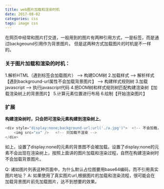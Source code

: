```yaml
---
title: web图片加载和渲染时机
date: 2017-08-02
categories: css
tags: image css
---
```



在网页中经常和图片打交道，一般用到的图片有两种引用方式，一是<img />标签，而是通过backgeound引用作为背景图片。
但是这两种方式加载图片的时机是不一样的。


### 关于图片加载和渲染的时机：
1.解析HTML（遇到<img>标签会加载图片） —> 构建DOM树
2.加载样式 —> 解析样式【遇到background-url属性不会加载背景图片】 —> 构建样式规则树
3.加载javascript —> 执行javascript代码
4.把DOM树和样式规则树匹配构建渲染树【加载渲染树上的背景图片】
5.计算元素位置进行布局
6.绘制【开始渲染图片】


### 扩展

**构建渲染树时，只会把可渲染元素构建到渲染树上**。

```javascript
<div style="display:none;background-url:url('./a.jpg')">  <!-- 不会加载，不会渲染 -->
    <img src="xx" />   <!-- 只加载不渲染 -->
</div>
```
如上，设置了display:none的元素的背景图不会被加载。设置了display:none的元素不会出现在渲染树上，按照上面讲的图片加载和渲染过程，自然在构建渲染树时不会加载背景图片。


Q: 诸如图片列表这种页面中，为什么默认占位图要用base64编码，而不引用真实图片地址？
A: 如果使用了真实图片url,根据图片的加载和渲染流程，很可能会在加载背景图片前先加载<img />图片，达不到想要的效果。